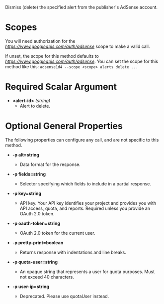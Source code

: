 Dismiss (delete) the specified alert from the publisher&#39;s AdSense account.
# Scopes

You will need authorization for the *https://www.googleapis.com/auth/adsense* scope to make a valid call.

If unset, the scope for this method defaults to *https://www.googleapis.com/auth/adsense*.
You can set the scope for this method like this: `adsense1d4 --scope <scope> alerts delete ...`
# Required Scalar Argument
* **&lt;alert-id&gt;** *(string)*
    - Alert to delete.
# Optional General Properties

The following properties can configure any call, and are not specific to this method.

* **-p alt=string**
    - Data format for the response.

* **-p fields=string**
    - Selector specifying which fields to include in a partial response.

* **-p key=string**
    - API key. Your API key identifies your project and provides you with API access, quota, and reports. Required unless you provide an OAuth 2.0 token.

* **-p oauth-token=string**
    - OAuth 2.0 token for the current user.

* **-p pretty-print=boolean**
    - Returns response with indentations and line breaks.

* **-p quota-user=string**
    - An opaque string that represents a user for quota purposes. Must not exceed 40 characters.

* **-p user-ip=string**
    - Deprecated. Please use quotaUser instead.
